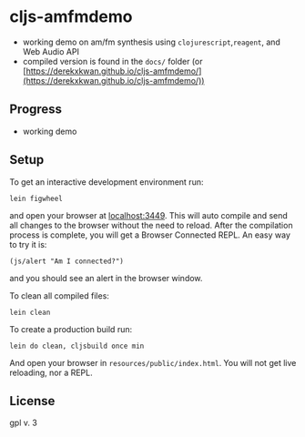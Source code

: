 # cljs-amfmdemo

- working demo on am/fm synthesis using `clojurescript`,`reagent`, and Web Audio API
- compiled version is found in the `docs/` folder (or [https://derekxkwan.github.io/cljs-amfmdemo/](https://derekxkwan.github.io/cljs-amfmdemo/))

## Progress

- working demo

## Setup

To get an interactive development environment run:

    lein figwheel

and open your browser at [localhost:3449](http://localhost:3449/).
This will auto compile and send all changes to the browser without the
need to reload. After the compilation process is complete, you will
get a Browser Connected REPL. An easy way to try it is:

    (js/alert "Am I connected?")

and you should see an alert in the browser window.

To clean all compiled files:

    lein clean

To create a production build run:

    lein do clean, cljsbuild once min

And open your browser in `resources/public/index.html`. You will not
get live reloading, nor a REPL. 

## License

gpl v. 3
